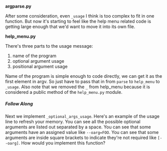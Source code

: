 **argparse.py**

After some consideration, even `_usage` I think is too complex to fit in one
function. But now it's starting to feel like the help menu related code is
getting large enough that we'd want to move it into its own file.

**help_menu.py**

There's three parts to the usage message:

1. name of the program
2. optional argument usage
3. positional argument usage

Name of the program is simple enough to code directly, we can get it as the
first element in argv. So just have to pass that in from `parse` to `help_menu`
to `_usage`. Also note that we removed the `_` from help_menu because it is
considered a public method of the `help_menu.py` module.

##### Follow Along

Next we implement `_optional_args_usage`. Here's an example of the usage line
to refresh your memory. You can see all the possible optional arguments are
listed out separated by a space. You can see that some arguments have an
assigned value like `--oarg=FOO`. You can see that some arguments are inside
square brackets to indicate they're not required like `[--oarg]`. How would you
implement this function?